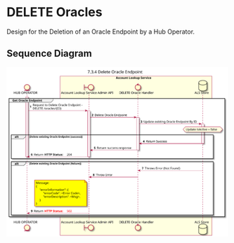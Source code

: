 # DELETE Oracles

Design for the Deletion of an Oracle Endpoint by a Hub Operator.

## Sequence Diagram

![seq-acct-lookup-admin-delete-oracle-7.3.4.svg](assets/diagrams/sequence/seq-acct-lookup-admin-delete-oracle-7.3.4.svg)
